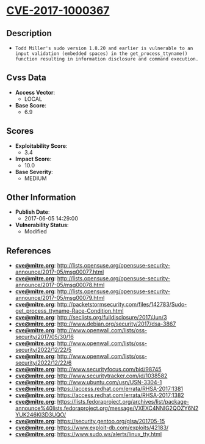 
# [CVE-2017-1000367](http://lists.opensuse.org/opensuse-security-announce/2017-05/msg00077.html)

## Description

- `Todd Miller's sudo version 1.8.20 and earlier is vulnerable to an input validation (embedded spaces) in the get_process_ttyname() function resulting in information disclosure and command execution.`

## Cvss Data

- **Access Vector**:
  - LOCAL
- **Base Score**:
  - 6.9

## Scores

- **Exploitability Score**:
  - 3.4
- **Impact Score**:
  - 10.0
- **Base Severity**:
  - MEDIUM

## Other Information

- **Publish Date**:
  - 2017-06-05 14:29:00
- **Vulnerability Status**:
  - Modified

## References

- **cve@mitre.org**: http://lists.opensuse.org/opensuse-security-announce/2017-05/msg00077.html
- **cve@mitre.org**: http://lists.opensuse.org/opensuse-security-announce/2017-05/msg00078.html
- **cve@mitre.org**: http://lists.opensuse.org/opensuse-security-announce/2017-05/msg00079.html
- **cve@mitre.org**: http://packetstormsecurity.com/files/142783/Sudo-get_process_ttyname-Race-Condition.html
- **cve@mitre.org**: http://seclists.org/fulldisclosure/2017/Jun/3
- **cve@mitre.org**: http://www.debian.org/security/2017/dsa-3867
- **cve@mitre.org**: http://www.openwall.com/lists/oss-security/2017/05/30/16
- **cve@mitre.org**: http://www.openwall.com/lists/oss-security/2022/12/22/5
- **cve@mitre.org**: http://www.openwall.com/lists/oss-security/2022/12/22/6
- **cve@mitre.org**: http://www.securityfocus.com/bid/98745
- **cve@mitre.org**: http://www.securitytracker.com/id/1038582
- **cve@mitre.org**: http://www.ubuntu.com/usn/USN-3304-1
- **cve@mitre.org**: https://access.redhat.com/errata/RHSA-2017:1381
- **cve@mitre.org**: https://access.redhat.com/errata/RHSA-2017:1382
- **cve@mitre.org**: https://lists.fedoraproject.org/archives/list/package-announce%40lists.fedoraproject.org/message/VXEXC4NNIG2QOZY6N2YUK246KI3D3UQO/
- **cve@mitre.org**: https://security.gentoo.org/glsa/201705-15
- **cve@mitre.org**: https://www.exploit-db.com/exploits/42183/
- **cve@mitre.org**: https://www.sudo.ws/alerts/linux_tty.html
